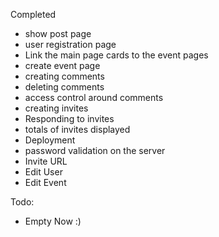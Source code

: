  Completed
 - show post page
 - user registration page
 - Link the main page cards to the event pages
 - create event page
 - creating comments
 - deleting comments
 - access control around comments
 - creating invites
 - Responding to invites
 - totals of invites displayed
 - Deployment
 - password validation on the server
 - Invite URL
 - Edit User
 - Edit Event

Todo: 
 - Empty Now :)
